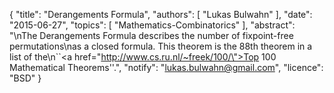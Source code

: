 {
    "title": "Derangements Formula",
    "authors": [
        "Lukas Bulwahn"
    ],
    "date": "2015-06-27",
    "topics": [
        "Mathematics-Combinatorics"
    ],
    "abstract": "\nThe Derangements Formula describes the number of fixpoint-free permutations\nas a closed formula. This theorem is the 88th theorem in a list of the\n``<a href=\"http://www.cs.ru.nl/~freek/100/\">Top 100 Mathematical Theorems</a>''.",
    "notify": "lukas.bulwahn@gmail.com",
    "licence": "BSD"
}